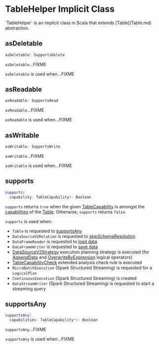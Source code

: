 # TableHelper Implicit Class

<span id="table" />
`TableHelper` is an implicit class in Scala that extends [Table](Table.md) abstraction.

## <span id="asDeletable"> asDeletable

```scala
asDeletable: SupportsDelete
```

`asDeletable`...FIXME

`asDeletable` is used when...FIXME

## <span id="asReadable"> asReadable

```scala
asReadable: SupportsRead
```

`asReadable`...FIXME

`asReadable` is used when...FIXME

## <span id="asWritable"> asWritable

```scala
asWritable: SupportsWrite
```

`asWritable`...FIXME

`asWritable` is used when...FIXME

## <span id="supports"> supports

```scala
supports(
  capability: TableCapability): Boolean
```

`supports` returns `true` when the given [TableCapability](TableCapability.md) is amongst the [capabilities](Table.md#capabilities) of the [Table](#table). Otherwise, `supports` returns `false`.

`supports` is used when:

* `Table` is requested to [supportsAny](#supportsAny)
* `DataSourceV2Relation` is requested to [skipSchemaResolution](../../logical-operators/DataSourceV2Relation.md#skipSchemaResolution)
* `DataFrameReader` is requested to [load data](../../DataFrameReader.md#load)
* `DataFrameWriter` is requested to [save data](../../DataFrameWriter.md#save)
* [DataSourceV2Strategy](../../execution-planning-strategies/DataSourceV2Strategy.md) execution planning strategy is executed (for [AppendData](../../logical-operators/AppendData.md) and [OverwriteByExpression](../../logical-operators/OverwriteByExpression.md) logical operators)
* [TableCapabilityCheck](../../logical-analysis-rules/TableCapabilityCheck.md) extended analysis check rule is executed
* `MicroBatchExecution` (Spark Structured Streaming) is requested for a `LogicalPlan`
* `ContinuousExecution` (Spark Structured Streaming) is created
* `DataStreamWriter` (Spark Structured Streaming) is requested to start a streaming query

## <span id="supportsAny"> supportsAny

```scala
supportsAny(
  capabilities: TableCapability*): Boolean
```

`supportsAny`...FIXME

`supportsAny` is used when...FIXME
